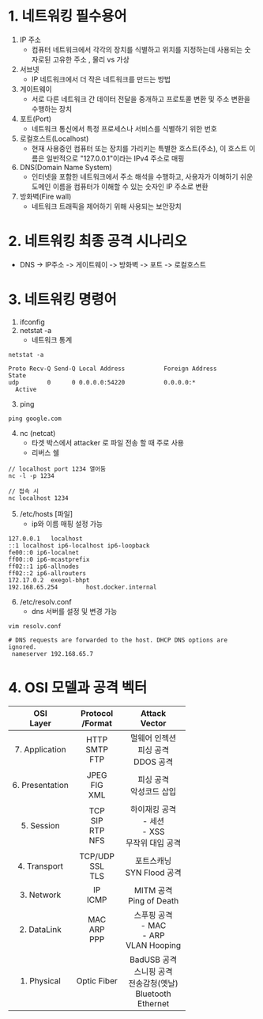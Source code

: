 
# 1. 네트워킹 필수용어 

1. IP 주소 
	- 컴퓨터 네트워크에서 각각의 장치를 식별하고 위치를 지정하는데 사용되는 숫자로된 고유한 주소 , 물리 vs 가상
2. 서브넷
	- IP 네트워크에서 더 작은 네트워크를 만드는 방법 
3. 게이트웨이
	- 서로 다른 네트워크 간 데이터 전달을 중개하고 프로토콜 변환 및 주소 변환을 수행하는 장치 
4. 포트(Port)
	- 네트워크 통신에서 특정 프로세스나 서비스를 식별하기 위한 번호
5. 로컬호스트(Localhost)
	- 현재 사용중인 컴퓨터 또는 장치를 가리키는 특별한 호스트(주소), 이 호스트 이름은 일반적으로 "127.0.0.1"이라는 IPv4 주소로 매핑 
6. DNS(Domain Name System)
	- 인터넷을 포함한 네트워크에서 주소 해석을 수행하고, 사용자가 이해하기 쉬운 도메인 이름을 컴퓨터가 이해할 수 있는 숫자인 IP 주소로 변환 
7. 방화벽(Fire wall)
	- 네트워크 트래픽을 제어하기 위해 사용되는 보안장치 

# 2. 네트워킹 최종 공격 시나리오 

- DNS -> IP주소 -> 게이트웨이 -> 방화벽 -> 포트  -> 로컬호스트 

# 3. 네트워킹 명령어 

1. ifconfig 
2. netstat -a
	- 네트워크 통계
```
netstat -a

Proto Recv-Q Send-Q Local Address           Foreign Address         State
udp        0      0 0.0.0.0:54220           0.0.0.0:*
  Active
```

3. ping
```
ping google.com
```

4. nc (netcat)
	- 타겟 박스에서 attacker 로 파일 전송 할 때 주로 사용 
	- 리버스 쉘 
```
// localhost port 1234 열어둠
nc -l -p 1234 

// 접속 시 
nc localhost 1234
```

5. /etc/hosts [파일]
	- ip와 이름 매핑 설정 가능 
```
127.0.0.1	localhost
::1	localhost ip6-localhost ip6-loopback
fe00::0	ip6-localnet
ff00::0	ip6-mcastprefix
ff02::1	ip6-allnodes
ff02::2	ip6-allrouters
172.17.0.2	exegol-bhpt
192.168.65.254        host.docker.internal
```

6. /etc/resolv.conf
	- dns 서버를 설정 및 변경 가능 
```
vim resolv.conf

# DNS requests are forwarded to the host. DHCP DNS options are ignored.
 nameserver 192.168.65.7
```


# 4. OSI 모델과 공격 벡터 

|  OSI<br>Layer   |   Protocol<br>/Format    |                            Attack<br>Vector                            |
|:---------------:|:------------------------:|:----------------------------------------------------------------------:|
| 7. Application  |   HTTP<br>SMTP<br>FTP    |                             멀웨어 인젝션<br>피싱 공격<br>DDOS 공격                              |
| 6. Presentation |    JPEG<br>FIG<br>XML    |                       피싱 공격<br>악성코드 삽입                       |
|   5. Session    | TCP<br>SIP<br>RTP<br>NFS |          하이재킹 공격<br>- 세션<br>- XSS<br>무작위 대입 공격          |
|  4. Transport   |  TCP/UDP<br>SSL<br>TLS   |                      포트스캐닝<br>SYN Flood 공격                      |
|   3. Network    |        IP<br>ICMP        |                       MITM 공격<br>Ping of Death                       |
|   2. DataLink   |    MAC<br>ARP<br>PPP     |             스푸핑 공격<br>- MAC<br>- ARP<br>VLAN Hooping              |
|   1. Physical   |       Optic Fiber        | BadUSB 공격 <br>스니핑 공격<br>전송감청(옛날)<br>Bluetooth<br>Ethernet |


